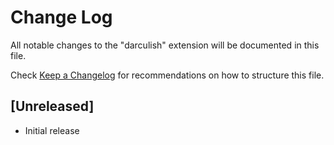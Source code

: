 # Change Log

All notable changes to the "darculish" extension will be documented in this file.

Check [Keep a Changelog](http://keepachangelog.com/) for recommendations on how to structure this file.

## [Unreleased]

- Initial release
